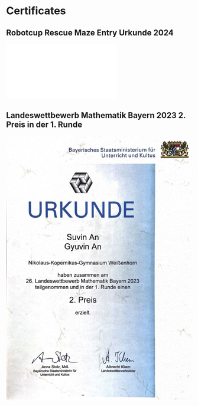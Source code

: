 # Certificates

## Robotcup Rescue Maze Entry Urkunde 2024

![image](assets/certificates/Rescue_Maze_Entry_Urkunde_2024.pdf)

## Landeswettbewerb Mathematik Bayern 2023 2. Preis in der 1. Runde

![image](assets/certificates/math_bayern_2023.jpg)
